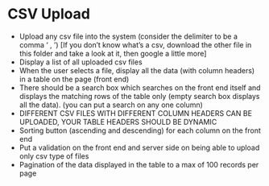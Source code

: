 # CSV Upload

-	Upload any csv file into the system (consider the delimiter to be a comma ‘ , ’) [If you don’t know what’s a csv, download the other file in this folder and take a look at it, then google a little more]
-	Display a list of all uploaded csv files
-	When the user selects a file, display all the data (with column headers) in a table on the page (front end)
-	There should be a search box which searches on the front end itself and displays the matching rows of the table only (empty search box displays all the data). (you can put a search on any one column)
-	DIFFERENT CSV FILES WITH DIFFERENT COLUMN HEADERS CAN BE UPLOADED, YOUR TABLE HEADERS SHOULD BE DYNAMIC
-	Sorting button (ascending and descending) for each column on the front end
-	Put a validation on the front end and server side on being able to upload only csv type of files
-	Pagination of the data displayed in the table to a max of 100 records per page
